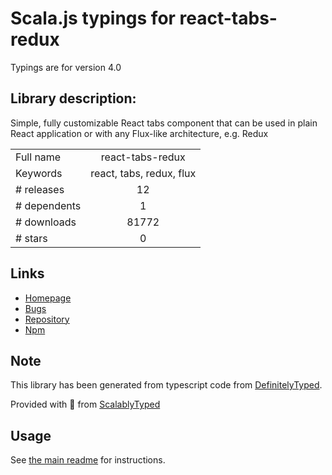 
# Scala.js typings for react-tabs-redux

Typings are for version 4.0

## Library description:
Simple, fully customizable React tabs component that can be used in plain React application or with any Flux-like architecture, e.g. Redux

|                    |                 |
| ------------------ | :-------------: |
| Full name          | react-tabs-redux |
| Keywords           | react, tabs, redux, flux |
| # releases         | 12 |
| # dependents       | 1 |
| # downloads        | 81772 |
| # stars            | 0 |

## Links
- [Homepage](https://github.com/patrik-piskay/react-tabs-redux#readme)
- [Bugs](https://github.com/patrik-piskay/react-tabs-redux/issues)
- [Repository](https://github.com/patrik-piskay/react-tabs-redux)
- [Npm](https://www.npmjs.com/package/react-tabs-redux)
    


## Note
This library has been generated from typescript code from [DefinitelyTyped](https://definitelytyped.org).

Provided with :purple_heart: from [ScalablyTyped](https://github.com/oyvindberg/ScalablyTyped)

## Usage
See [the main readme](../../readme.md) for instructions.


